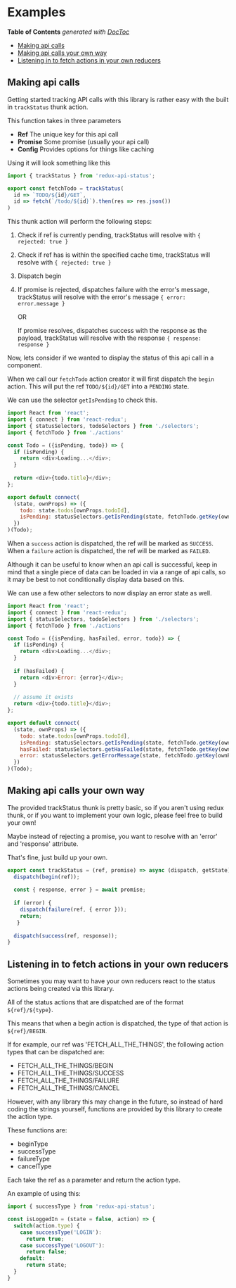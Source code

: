 # Examples

<!-- START doctoc generated TOC please keep comment here to allow auto update -->
<!-- DON'T EDIT THIS SECTION, INSTEAD RE-RUN doctoc TO UPDATE -->
**Table of Contents**  *generated with [DocToc](https://github.com/thlorenz/doctoc)*

- [Making api calls](#making-api-calls)
- [Making api calls your own way](#making-api-calls-your-own-way)
- [Listening in to fetch actions in your own reducers](#listening-in-to-fetch-actions-in-your-own-reducers)

<!-- END doctoc generated TOC please keep comment here to allow auto update -->

## Making api calls
Getting started tracking API calls with this library is rather easy with the built in `trackStatus` thunk action.

This function takes in three parameters

 - **Ref** The unique key for this api call
 - **Promise** Some promise (usually your api call)
 - **Config** Provides options for things like caching

Using it will look something like this

```js
import { trackStatus } from 'redux-api-status';

export const fetchTodo = trackStatus(
  id => `TODO/${id}/GET`,
  id => fetch(`/todo/${id}`).then(res => res.json())
)
```

This thunk action will perform the following steps:
1. Check if ref is currently pending, trackStatus will resolve with `{ rejected: true }`
2. Check if ref has is within the specified cache time, trackStatus will resolve with `{ rejected: true }`
3. Dispatch begin
4. If promise is rejected, dispatches failure with the error's message, trackStatus will resolve with the error's message `{ error: error.message }`

   OR

   If promise resolves, dispatches success with the response as the payload, trackStatus will resolve with the response `{ response: response }`

Now, lets consider if we wanted to display the status of this api call in a component.

When we call our `fetchTodo` action creator it will first dispatch the `begin` action. This will put the ref `TODO/${id}/GET` into a `PENDING` state.
 
We can use the selector `getIsPending` to check this.

```js
import React from 'react';
import { connect } from 'react-redux';
import { statusSelectors, todoSelectors } from './selectors';
import { fetchTodo } from './actions'

const Todo = ({isPending, todo}) => {
  if (isPending) {
    return <div>Loading...</div>;
  }
  
  return <div>{todo.title}</div>;
};

export default connect(
  (state, ownProps) => ({
    todo: state.todos[ownProps.todoId],
    isPending: statusSelectors.getIsPending(state, fetchTodo.getKey(ownProps.todoId))
  })
)(Todo);
```

When a `success` action is dispatched, the ref will be marked as `SUCCESS`.
When a `failure` action is dispatched, the ref will be marked as `FAILED`.

Although it can be useful to know when an api call is successful, keep in mind that a single piece of data can be loaded in via a range of api calls, so it may be best to not conditionally display data based on this.

We can use a few other selectors to now display an error state as well.

```js
import React from 'react';
import { connect } from 'react-redux';
import { statusSelectors, todoSelectors } from './selectors';
import { fetchTodo } from './actions'

const Todo = ({isPending, hasFailed, error, todo}) => {
  if (isPending) {
    return <div>Loading...</div>;
  }
  
  if (hasFailed) {
    return <div>Error: {error}</div>;
  }
  
  // assume it exists
  return <div>{todo.title}</div>;
};

export default connect(
  (state, ownProps) => ({
    todo: state.todos[ownProps.todoId],
    isPending: statusSelectors.getIsPending(state, fetchTodo.getKey(ownProps.todoId)),
    hasFailed: statusSelectors.getHasFailed(state, fetchTodo.getKey(ownProps.todoId)),
    error: statusSelectors.getErrorMessage(state, fetchTodo.getKey(ownProps.todoId))
  })
)(Todo);
```

## Making api calls your own way
The provided trackStatus thunk is pretty basic, so if you aren't using redux thunk, or if you want to implement your own logic, please feel free to build your own!

Maybe instead of rejecting a promise, you want to resolve with an 'error' and 'response' attribute.

That's fine, just build up your own.

```js
export const trackStatus = (ref, promise) => async (dispatch, getState) => {
  dispatch(begin(ref));
  
  const { response, error } = await promise;
  
  if (error) {
    dispatch(failure(ref, { error }));
    return;
   }
   
  dispatch(success(ref, response));
}
```

## Listening in to fetch actions in your own reducers
Sometimes you may want to have your own reducers react to the status actions being created via this library.

All of the status actions that are dispatched are of the format `${ref}/${type}`.

This means that when a begin action is dispatched, the type of that action is `${ref}/BEGIN`.

If for example, our ref was 'FETCH_ALL_THE_THINGS', the following action types that can be dispatched are:
- FETCH_ALL_THE_THINGS/BEGIN
- FETCH_ALL_THE_THINGS/SUCCESS
- FETCH_ALL_THE_THINGS/FAILURE
- FETCH_ALL_THE_THINGS/CANCEL

However, with any library this may change in the future, so instead of hard coding the strings yourself, functions are provided by this library to create the action type.

These functions are:
- beginType
- successType
- failureType
- cancelType
 
Each take the ref as a parameter and return the action type.

An example of using this:

```js
import { successType } from 'redux-api-status';

const isLoggedIn = (state = false, action) => {
  switch(action.type) {
    case successType('LOGIN'):
      return true;
    case successType('LOGOUT'):
      return false;
    default:
      return state;
  }
}
```
